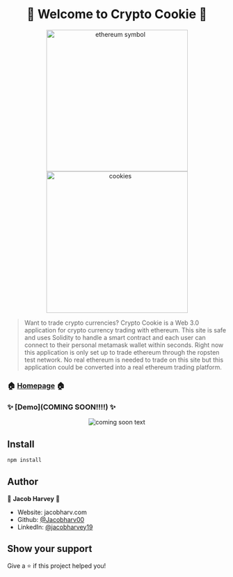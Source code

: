 <h1 align="center">👋 Welcome to Crypto Cookie 👋</h1>

<p align="center">
  <img height="325vh" src="https://media.giphy.com/media/MagSgolK3ScWvtHAB4/giphy.gif" alt="ethereum symbol"/>
  <img height="325vh" src="https://media.giphy.com/media/Y3YHBaS9XILrruDqcn/giphy.gif" alt="cookies" />
</p>

> Want to trade crypto currencies? Crypto Cookie is a Web 3.0 application for crypto currency trading with ethereum. This site is safe and uses Solidity to handle a smart contract and each user can connect to their personal metamask wallet within seconds. Right now this application is only set up to trade ethereum through the ropsten test network. No real ethereum is needed to trade on this site but this application could be converted into a real ethereum trading platform.

### 🏠 [Homepage](cryptocookie.netlify.app) 🏠

### ✨ [Demo](COMING SOON!!!!) ✨
<p align="center">
  <img src="https://media.giphy.com/media/iHD88spVFkL7mZakwa/giphy.gif" alt="coming soon text"/>
</p>

## Install

```sh
npm install
```

## Author

👤 **Jacob Harvey** 👤

* Website: jacobharv.com
* Github: [@Jacobharv00](https://github.com/Jacobharv00)
* LinkedIn: [@jacobharvey19](https://linkedin.com/in/jacobharvey19)

## Show your support

Give a ⭐️ if this project helped you!

